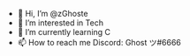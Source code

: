 - 👋 Hi, I’m @zGhoste
- 👀 I’m interested in Tech
- 🌱 I’m currently learning C
- 📫 How to reach me
Discord: Ghost ツ#6666

<!---
zGhoste/zGhoste is a ✨ special ✨ repository because its `README.md` (this file) appears on your GitHub profile.
You can click the Preview link to take a look at your changes.
--->

